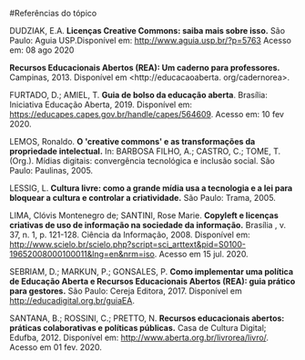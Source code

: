 #Referências do tópico 

DUDZIAK, E.A. **Licenças Creative Commons: saiba mais sobre isso.** São Paulo: Aguia USP.Disponível em: <http://www.aguia.usp.br/?p=5763> Acesso em: 08 ago 2020

**Recursos Educacionais Abertos (REA): Um caderno para professores.** Campinas, 2013. Disponível em <http://educacaoaberta. org/cadernorea>. 

FURTADO, D.; AMIEL, T. **Guia de bolso da educação aberta**. Brasília: Iniciativa Educação Aberta, 2019. Disponível em: <https://educapes.capes.gov.br/handle/capes/564609>. Acesso em: 10 fev 2020.

LEMOS, Ronaldo. **O 'creative commons' e as transformações da propriedade intelectual.** In: BARBOSA FILHO, A.; CASTRO, C.; TOME, T. (Org.). Mídias digitais: convergência tecnológica e inclusão social. São Paulo: Paulinas, 2005.

LESSIG, L. **Cultura livre: como a grande mídia usa a tecnologia e a lei para bloquear a cultura e controlar a criatividade.** São Paulo: Trama, 2005.    

LIMA, Clóvis Montenegro de; SANTINI, Rose Marie. **Copyleft e licenças criativas de uso de informação na sociedade da informação.** Brasília ,  v. 37, n. 1, p. 121-128. Ciência da Informação, 2008. Disponível em: <http://www.scielo.br/scielo.php?script=sci_arttext&pid=S0100-19652008000100011&lng=en&nrm=iso>. Acesso em 15 jul.  2020. 

SEBRIAM, D.; MARKUN, P.; GONSALES, P. **Como implementar uma política de Educação Aberta e Recursos Educacionais Abertos (REA): guia prático para gestores.** São Paulo: Cereja Editora, 2017. Disponível em <http://educadigital.org.br/guiaEA>.

SANTANA, B.; ROSSINI, C.; PRETTO, N. **Recursos educacionais abertos: práticas colaborativas e políticas públicas.** Casa de Cultura Digital; Edufba, 2012. Disponível em: <http://www.aberta.org.br/livrorea/livro/>. Acesso em 01 fev. 2020.